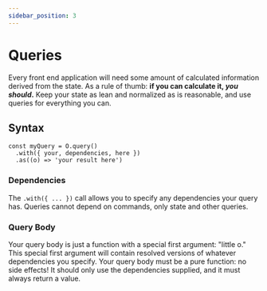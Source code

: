 ```yaml
---
sidebar_position: 3
---
```


# Queries

Every front end application will need some amount of calculated information derived from the state. As a rule of thumb: **if you can calculate it, _you should_.** Keep your state as lean and normalized as is reasonable, and use queries for everything you can.

## Syntax

```tsx
const myQuery = O.query()
  .with({ your, dependencies, here })
  .as((o) => 'your result here')
```

### Dependencies

The `.with({ ... })` call allows you to specify any dependencies your query has. Queries cannot depend on commands, only state and other queries.

### Query Body

Your query body is just a function with a special first argument: "little o." This special first argument will contain resolved versions of whatever dependencies you specify. Your query body must be a pure function: no side effects! It should only use the dependencies supplied, and it must always return a value.
